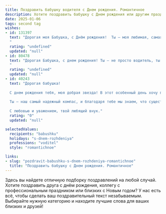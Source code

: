 ```yaml
---
title: Поздравить бабушку водителя c Днем рождения. Романтичное
description: Хотите поздравить бабушку c Днем рождения или другим праздником? Наш ИИ создаст незабываемое поздравление, а вы обязательно выделитесь среди других.  
date: 2025-01-06
tags: second tag
wishes:
- id: 131397
  text: "Дорогая моя Бабушка, с Днём рождения!  Ты – моя любимая, самая замечательная водительница, которая везёт меня по жизни по самым красивым и счастливым дорогам. Твоя любовь – это мой компас, указывающий верный путь, а твоя забота – бесконечный бензин, питающий мой двигатель. Пусть этот день будет согрет лучами нежности и радости,  а каждый последующий год принесёт новые прекрасные моменты, подобные незабываемым путешествиям.  Я тебя очень люблю!
  "
  rating: "undefined"
  updated: "null"
- id: 80478
  text: "Дорогая Бабушка, с днем рождения! Ты – не просто водитель, ты — виртуоз руля, покоряющий дороги с легкостью и грацией. Пусть твоя жизнь, как бескрайний простор, будет полна радости, ярких впечатлений и бесконечных возможностей!
  "
  rating: "undefined"
  updated: "null"
- id: 40243
  text: "Дорогая бабушка!
  
  С днем рождения тебя, моя добрая звезда! В этот особенный день хочу поздравить тебя с мудростью, которую ты накопила за годы, и с тем светом, который ты излучаешь в нашу жизнь. Как верный водитель, ты всегда ведешь нас по дорогам жизни, ведешь с любовью и заботой, вручая каждому счастье и warmth.
  
  Ты – наш самый надежный компас, и благодаря тебе мы знаем, что существует настоящая любовь и преданность. Пусть каждое мгновение будет наполнено радостью, а каждый поворот судьбы – счастливыми моментами. Желаю тебе благополучия, здоровья и бесконечной энергии для новых свершений!
  
  С любовью и уважением, твой любящий внук."
  rating: "0"
  updated: "null"

selectedValues:
  recipients: "babushku"
  holidays: "s-dnem-rozhdeniya"
  professions: "voditel"
  style: "romantichnoe"

links:
- slug: "pozdravit-babushku-s-dnem-rozhdeniya-romantichnoe"
  title: "Поздравить бабушку c Днем рождения. Романтичное"
---
```


Здесь вы найдете отличную подборку поздравлений на любой случай. 
Хотите поздравить друга с днём рождения, коллегу с профессиональным праздником или близких с Новым годом? У нас есть всё, чтобы сделать ваш поздравительный текст незабываемым. Выбирайте нужную категорию и находите лучшие слова для ваших близких и друзей!

